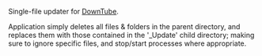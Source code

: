 Single-file updater for [DownTube](https://github.com/starflash-studios/DownTube).

Application simply deletes all files & folders in the parent directory, and replaces them with those contained in the '\_Update' child directory; making sure to ignore specific files, and stop/start processes where appropriate.
